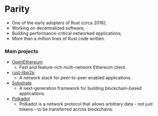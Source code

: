 # Parity

- One of the early adopters of Rust (circa 2016);
- Working on decentralized software;
- Building performance-critical networked applications;
- More than a million lines of Rust code written.

### Main projects

- [OpenEthereum](https://github.com/openethereum/openethereum)
  - Fast and feature-rich multi-network Ethereum client.
- [rust-libp2p](https://github.com/libp2p/rust-libp2p)
  - A network stack for peer-to-peer enabled applications.
- [Substrate](https://github.com/paritytech/substrate)
  - A next-generation framework for building blockchain-based applications.
- [Polkadot](https://github.com/paritytech/polkadot)
  - Polkadot is a network protocol that allows arbitrary data - not just
    tokens - to be transferred across blockchains.
